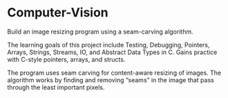 # Computer-Vision
Build an image resizing program using a seam-carving algorithm.

The learning goals of this project include Testing, Debugging, Pointers, Arrays, Strings, Streams, IO, and Abstract Data Types in C. Gains practice with C-style pointers, arrays, and structs.

The program uses seam carving for content-aware resizing of images. The algorithm works by finding and removing “seams” in the image that pass through the least important pixels. 
